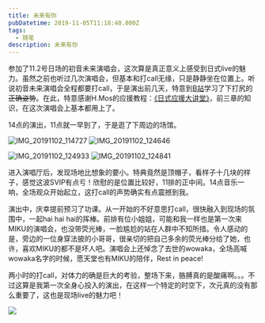 ```yaml
---
title: 未来有你
pubDatetime: 2019-11-05T11:18:40.000Z
tags:
  - 随笔
description: 未来有你
---
```

参加了11.2号日场的初音未来演唱会，这次算是真正意义上感受到日式live的魅力。虽然之前也听过几次演唱会，但基本和打call无缘，只是静静坐在位置上。听说初音未来演唱会全程都要打call，于是演出前几天，特意到[B站](https://www.bilibili.com/video/av978696)学习了下打尻的~~正确姿势~~。在此，特意感谢H.Mos的应援教程：[《日式应援大讲堂》](https://space.bilibili.com/700631/channel/detail?cid=5558)，前三章的知识，在这次演唱会上基本都用上了。

14点的演出，11点就一早到了，于是逛了下周边的场馆。

![IMG_20191102_114727](@/assets/images/未来有你/IMG_20191102_114727.jpg) ![IMG_20191102_124646](@/assets/images/未来有你/IMG_20191102_124646.jpg)

<!-- more -->

![IMG_20191102_124933](@/assets/images/未来有你/IMG_20191102_124933.jpg) ![IMG_20191102_124841](@/assets/images/未来有你/IMG_20191102_124841.jpg)



进入演唱厅后，发现场地比想象的要小。特典竟然是顶帽子，看样子十几块的样子，感觉这波SVIP有点亏！欣慰的是位置比较好，11排的正中间。14点音乐一响，全场观众开始起立，这打call的声势确实有点震撼到我。

演出中，庆幸提前预习了功课。从一开始的不好意思打call，很快融入到现场的氛围中，一起hai hai hai的挥棒。前排有位小姐姐，可能和我一样也是第一次来MIKU的演唱会，也没带荧光棒，一脸尴尬的站在人群中不知所措。令人感动的是，旁边的一位身穿法披的小哥哥，很亲切的把自己多余的荧光棒分给了她，也许，喜欢MIKU的都不是坏人吧。演唱会上还悼念了去世的wowaka，全场高喊wowaka名字的时候，愿天堂也有MIKU的陪伴，Rest in peace!

两小时的打call，对体力的确是巨大的考验，整场下来，胳膊真的是酸痛啊。。。不过这算是我第一次全身心投入的演出，在这样一个特定的时空下，次元真的没有那么重要了，这也是现场live的魅力吧！

![](@/assets/images/未来有你/0065NSMuly1g8l83a114cj364w43cb2j.jpg)